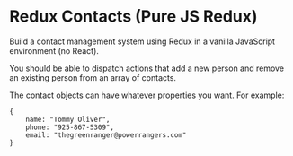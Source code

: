 # Redux Contacts (Pure JS Redux)

Build a contact management system using Redux in a vanilla JavaScript environment (no React).

You should be able to dispatch actions that add a new person and remove an existing person from an array of contacts.

The contact objects can have whatever properties you want. For example:
```
{
    name: "Tommy Oliver",
    phone: "925-867-5309",
    email: "thegreenranger@powerrangers.com"
}
```